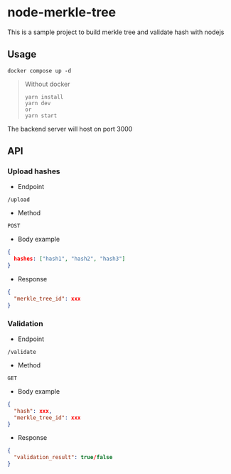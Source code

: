 # node-merkle-tree

This is a sample project to build merkle tree and validate hash with nodejs

## Usage 

```console
docker compose up -d
```

> Without docker
> ```console
> yarn install
> yarn dev
> or 
> yarn start
> ```

The backend server will host on port 3000

## API

### Upload hashes

- Endpoint
```
/upload
```

- Method
```
POST
```

- Body example
```json
{
  hashes: ["hash1", "hash2", "hash3"]
}
```

- Response
```json
{
  "merkle_tree_id": xxx
}
```

### Validation

- Endpoint
```
/validate
```

- Method
```
GET
```

- Body example
```json
{
  "hash": xxx,
  "merkle_tree_id": xxx
}
```

- Response
```json
{
  "validation_result": true/false
}
```
